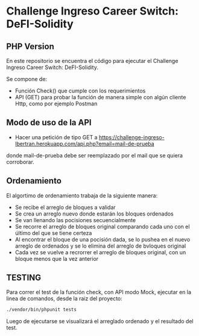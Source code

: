 # Challenge Ingreso Career Switch: DeFI-Solidity
## PHP Version

En este repositorio se encuentra el código para ejecutar el Challenge Ingreso Career Switch: DeFI-Solidity. 

Se compone de:

- Función Check() que cumple con los requerimientos
- API (GET) para probar la función de manera simple con algún cliente Http, como por ejemplo Postman

## Modo de uso de la API

- Hacer una petición de tipo GET a https://challenge-ingreso-lbertran.herokuapp.com/api.php?email=mail-de-prueba

donde mail-de-prueba debe ser reemplazado por el mail que se quiera corroborar.

## Ordenamiento

El algortimo de ordenamiento trabaja de la siguiente manera:

- Se recibe el arreglo de bloques a validar
- Se crea un arreglo nuevo donde estarán los bloques ordenados
- Se van llenando las pocisiones secuencialmente
- Se recorre el arreglo de bloques original comparando cada uno con el último del que se tiene certeza
- Al encontrar el bloque de una pocisión dada, se lo pushea en el nuevo arreglo de ordenados y se lo elimina del arreglo de bvloques original
- Cada vez se vuelve a recrorrer el arreglo de bloques original, con un bloque menos que la vez anterior

## TESTING

Para correr el test de la función check, con API modo Mock, ejecutar en la linea de comandos, desde la raiz del proyecto:

```sh
./vendor/bin/phpunit tests
```

Luego de ejecutarse se visualizará el arreglado ordenado y el resultado del test.